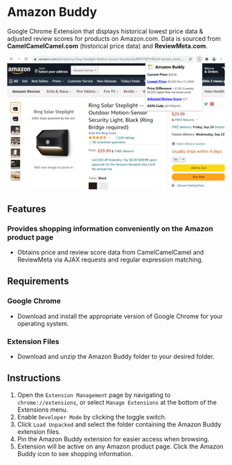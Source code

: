 # Amazon Buddy
Google Chrome Extension that displays historical lowest price data & adjusted review scores for products on Amazon.com. Data is sourced from <b>CamelCamelCamel.com</b> (historical price data) and <b>ReviewMeta.com</b>.
<p float="left">
  <img src="https://github.com/kuoalan/Amazon-Buddy/blob/main/Screenshots/screenshot_1.png" width="800">
</p>

## Features
### Provides shopping information conveniently on the Amazon product page
* Obtains price and review score data from CamelCamelCamel and ReviewMeta via AJAX requests and regular expression matching.
## Requirements
### Google Chrome
* Download and install the appropriate version of Google Chrome for your operating system.
### Extension Files
* Download and unzip the Amazon Buddy folder to your desired folder.
## Instructions
1. Open the `Extension Management` page by navigating to `chrome://extensions`, or select `Manage Extensions` at the bottom of the Extensions menu.
2. Enable `Developer Mode` by clicking the toggle switch.
3. Click `Load Unpacked` and select the folder containing the Amazon Buddy extension files.
4. Pin the Amazon Buddy extension for easier access when browsing.
5. Extension will be active on any Amazon product page. Click the Amazon Buddy icon to see shopping information.
